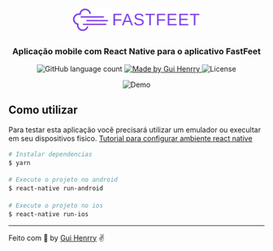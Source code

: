 <h1 align="center">
  <img alt="Fastfeet" src="../.github/logo.svg" width="250px" />
</h1>

<h3 align="center">
  Aplicação mobile com React Native para o aplicativo FastFeet
</h3>

<p align="center">
  <img alt="GitHub language count" src="https://img.shields.io/github/languages/count/Guihenrry/fastfeet?color=%237D40E7">

  <a href="https://www.linkedin.com/in/guilhermehenrry/">
    <img alt="Made by Gui Henrry" src="https://img.shields.io/badge/made%20by-Gui%20Henrry-%237D40E7">
  </a>

  <img alt="License" src="https://img.shields.io/badge/licence-MIT-%237D40E7">
</p>

<p align="center">
  <img alt="Demo" src="../.github/demo-mobile.gif" width="300px" >
</p>

## Como utilizar
Para testar esta aplicação você precisará utilizar um emulador ou execultar em seu dispositivos fisico. [Tutorial para configurar ambiente react native](https://react-native.rocketseat.dev/)

```bash
# Instalar dependencias
$ yarn

# Execute o projeto no android
$ react-native run-android

# Execute o projeto no ios
$ react-native run-ios
```

---
Feito com 💜 by [Gui Henrry](https://www.linkedin.com/in/guilhermehenrry/) ✌

